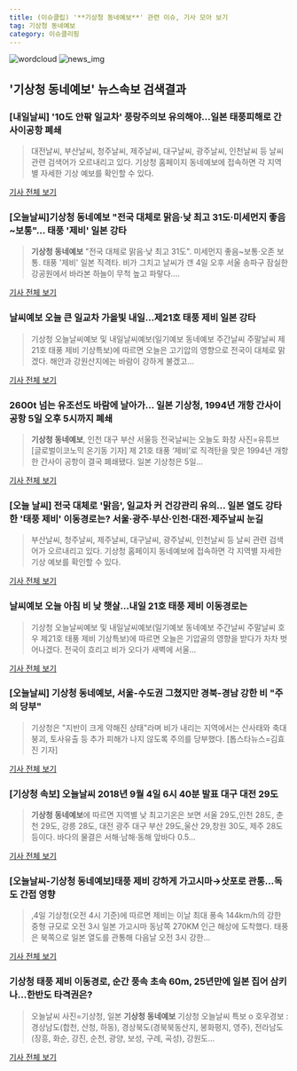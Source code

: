 ```yaml
---
title: (이슈클립) '**기상청 동네예보**' 관련 이슈, 기사 모아 보기
tag: 기상청 동네예보
category: 이슈클리핑
---
```

![wordcloud](https://s3.ap-northeast-2.amazonaws.com/lyrics101-wordcloud/2018-09-06-1536183058.png)
![news_img](https://user-images.githubusercontent.com/42597476/44507050-1206f400-a6e4-11e8-8d98-7ffbfebb353f.png)
## **'**기상청 동네예보**'** 뉴스속보 검색결과
### [내일날씨] '10도 안팎 일교차' 풍랑주의보 유의해야...일본 태풍피해로 간사이공항 폐쇄

>대전날씨, 부산날씨, 청주날씨, 제주날씨, 대구날씨, 광주날씨, 인천날씨 등 날씨 관련 검색어가 오르내리고 있다. 기상청 홈페이지 동네예보에 접속하면 각 지역별 자세한 기상 예보를 확인할 수 있다.

<a href="http://www.sportsq.co.kr/news/articleView.html?idxno=301571" target="_blank">기사 전체 보기</a>

### [오늘날씨]**기상청 동네예보** "전국 대체로 맑음·낮 최고 31도·미세먼지 좋음~보통"… 태풍 '제비' 일본 강타

>**기상청 동네예보** "전국 대체로 맑음·낮 최고 31도". 미세먼지 좋음~보통·오존 보통. 태풍 '제비' 일본 직격타. 비가 그치고 날씨가 갠 4일 오후 서울 송파구 잠실한강공원에서 바라본 하늘이 무척 높고 파랗다....

<a href="http://www.kyeongin.com/main/view.php?key=20180905000146292" target="_blank">기사 전체 보기</a>

### 날씨예보 오늘 큰 일교차 가을빛 내일…제21호 태풍 제비 일본 강타

>기상청 오늘날씨예보 및 내일날씨예보(일기예보 동네예보 주간날씨 주말날씨 제21호 태풍 제비 기상특보)에 따르면 오늘은 고기압의 영향으로 전국이 대체로 맑겠다. 해안과 강원산지에는 바람이 강하게 불겠고...

<a href="http://www.mediapen.com/news/view/380591" target="_blank">기사 전체 보기</a>

### 2600t 넘는 유조선도 바람에 날아가... 일본 기상청, 1994년 개항 간사이 공항 5일 오후 5시까지 폐쇄

>**기상청 동네예보**, 인천 대구 부산 서울등 전국날씨는 오늘도 화창 사진=유튜브 [글로벌이코노믹 온기동 기자] 제 21호 태풍 ‘제비’로 직격탄을 맞은 1994년 개항한 간사이 공항이 결국 폐쇄됐다. 일본 기상청은 5일...

<a href="http://www.g-enews.com/ko-kr/news/article/news_all/2018090506105429674e4869c120_1/article.html" target="_blank">기사 전체 보기</a>

### [오늘 날씨] 전국 대체로 '맑음', 일교차 커 건강관리 유의... 일본 열도 강타한 '태풍 제비' 이동경로는? 서울·광주·부산·인천·대전·제주날씨 눈길

>부산날씨, 청주날씨, 제주날씨, 대구날씨, 광주날씨, 인천날씨 등 날씨 관련 검색어가 오르내리고 있다.  기상청 홈페이지 동네예보에 접속하면 각 지역별 자세한 기상 예보를 확인할 수 있다.

<a href="http://www.sportsq.co.kr/news/articleView.html?idxno=301480" target="_blank">기사 전체 보기</a>

### 날씨예보 오늘 아침 비 낮 햇살…내일 21호 태풍 제비 이동경로는

>기상청 오늘날씨예보 및 내일날씨예보(일기예보 동네예보 주간날씨 주말날씨 호우 제21호 태풍 제비 기상특보)에 따르면 오늘은 기압골의 영향을 받다가 차차 벗어나겠다. 전국이 흐리고 비가 오다가 새벽에 서울...

<a href="http://www.mediapen.com/news/view/380323" target="_blank">기사 전체 보기</a>

### [오늘날씨] **기상청 동네예보**, 서울-수도권 그쳤지만 경북-경남 강한 비 "주의 당부"

>기상청은 "지반이 크게 약해진 상태"라며 비가 내리는 지역에서는 산사태와 축대붕괴, 토사유출 등 추가 피해가 나지 않도록 주의를 당부했다.   [톱스타뉴스=김효진 기자]

<a href="http://www.topstarnews.net/news/articleView.html?idxno=476371" target="_blank">기사 전체 보기</a>

### [기상청 속보] 오늘날씨 2018년 9월 4일 6시 40분 발표 대구 대전 29도

>**기상청 동네예보**에 따르면 지역별 낮 최고기온은 보면 서울 29도,인천 28도, 춘천 29도, 강릉 28도, 대전  광주 대구 부산 29도,울산 29,창원 30도, 제주 28도 등이다.   바다의 물결은 서해·남해·동해 앞바다 0.5...

<a href="http://www.seoulwire.com/news/articleView.html?idxno=25007" target="_blank">기사 전체 보기</a>

### [오늘날씨-**기상청 동네예보**]태풍 제비 강하게 가고시마→삿포로 관통...독도 간접 영향

>,4일 기상청(오전 4시 기준)에 따르면 제비는 이날 최대 풍속 144km/h의 강한 중형 규모로 오전 3시 일본 가고시마 동남쪽 270KM 인근 해상에 도착했다. 태풍은 북쪽으로 일본 열도를 관통해 다음날 오전 3시 강한...

<a href="http://www.kookje.co.kr/news2011/asp/newsbody.asp?code=0300&key=20180904.99099001078" target="_blank">기사 전체 보기</a>

### 기상청 태풍 제비 이동경로, 순간 풍속 초속 60m, 25년만에 일본 집어 삼키나...한반도 타격권은?

>오늘날씨 사진=기상청, 일본 **기상청 동네예보** 기상청 오늘날씨 특보 o 호우경보 : 경상남도(합천, 산청, 하동), 경상북도(경북북동산지, 봉화평지, 영주), 전라남도(장흥, 화순, 강진, 순천, 광양, 보성, 구례, 곡성), 강원도...

<a href="http://www.g-enews.com/ko-kr/news/article/news_all/2018090406112578494e4869c120_1/article.html" target="_blank">기사 전체 보기</a>


